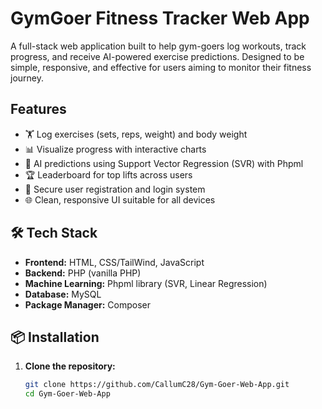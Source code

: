 # GymGoer Fitness Tracker Web App

A full-stack web application built to help gym-goers log workouts, track progress, and receive AI-powered exercise predictions. Designed to be simple, responsive, and effective for users aiming to monitor their fitness journey.

## Features

- 🏋️ Log exercises (sets, reps, weight) and body weight
- 📊 Visualize progress with interactive charts
- 🧠 AI predictions using Support Vector Regression (SVR) with Phpml
- 🏆 Leaderboard for top lifts across users
- 🔐 Secure user registration and login system
- 🌐 Clean, responsive UI suitable for all devices

## 🛠️ Tech Stack

- **Frontend:** HTML, CSS/TailWind, JavaScript
- **Backend:** PHP (vanilla PHP)
- **Machine Learning:** Phpml library (SVR, Linear Regression)
- **Database:** MySQL
- **Package Manager:** Composer

## 📦 Installation

1. **Clone the repository:**
   ```bash
   git clone https://github.com/CallumC28/Gym-Goer-Web-App.git
   cd Gym-Goer-Web-App
